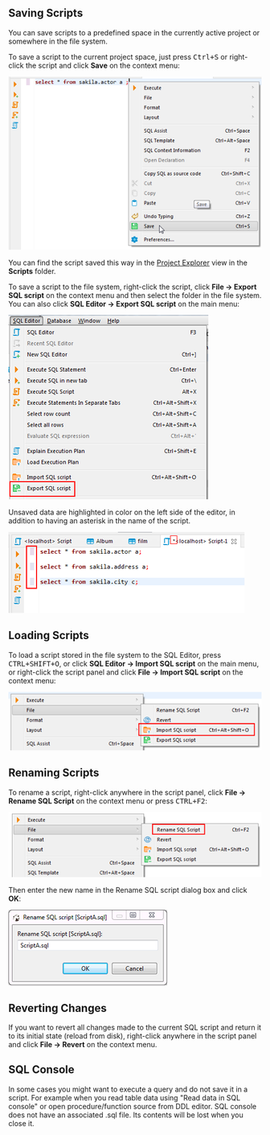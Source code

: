 ## Saving Scripts
You can save scripts to a predefined space in the currently active project or somewhere in the file system.

To save a script to the current project space, just press <kbd>Ctrl+S</kbd> or right-click the script and click **Save** on the context menu:

![](images/ug/Save-Script.png)

You can find the script saved this way in the [Project Explorer](Project-Explorer) view in the **Scripts** folder.

To save a script to the file system, right-click the script, click **File -> Export SQL script** on the context menu and then select the folder in the file system.
You can also click **SQL Editor -> Export SQL script** on the main menu:

![](images/ug/Save-script-to-file.png)

Unsaved data are highlighted in color on the left side of the editor, in addition to having an asterisk in the name of the script.

![](images/ug/Script-changes.png)

## Loading Scripts
To load a script stored in the file system to the SQL Editor, press <kbd>CTRL+SHIFT+O</kbd>, or click **SQL Editor -> Import SQL script** on the main menu, or right-click the script panel and click **File -> Import SQL script** on the context menu:

![](images/ug/Load-script.png)

## Renaming Scripts
To rename a script, right-click anywhere in the script panel, click **File -> Rename SQL Script** on the context menu or press <kbd>CTRL+F2</kbd>:

![](images/ug/Rename-script.png)

Then enter the new name in the Rename SQL script dialog box and click **OK**:

![](images/ug/Rename-script-dialog.png)

## Reverting Changes
If you want to revert all changes made to the current SQL script and return it to its initial state (reload from disk), right-click anywhere in the script panel and click **File -> Revert** on the context menu. 

## SQL Console
In some cases you might want to execute a query and do not save it in a script. For example when you read table data using "Read data in SQL console" or open procedure/function source from DDL editor.
SQL console does not have an associated .sql file. Its contents will be lost when you close it.
